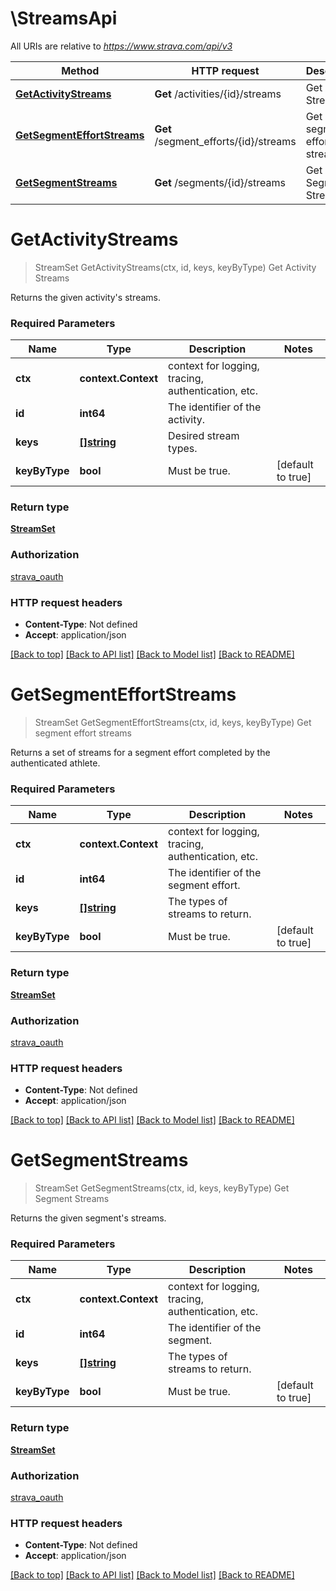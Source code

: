 # \StreamsApi

All URIs are relative to *https://www.strava.com/api/v3*

Method | HTTP request | Description
------------- | ------------- | -------------
[**GetActivityStreams**](StreamsApi.md#GetActivityStreams) | **Get** /activities/{id}/streams | Get Activity Streams
[**GetSegmentEffortStreams**](StreamsApi.md#GetSegmentEffortStreams) | **Get** /segment_efforts/{id}/streams | Get segment effort streams
[**GetSegmentStreams**](StreamsApi.md#GetSegmentStreams) | **Get** /segments/{id}/streams | Get Segment Streams


# **GetActivityStreams**
> StreamSet GetActivityStreams(ctx, id, keys, keyByType)
Get Activity Streams

Returns the given activity's streams.

### Required Parameters

Name | Type | Description  | Notes
------------- | ------------- | ------------- | -------------
 **ctx** | **context.Context** | context for logging, tracing, authentication, etc.
  **id** | **int64**| The identifier of the activity. | 
  **keys** | [**[]string**](string.md)| Desired stream types. | 
  **keyByType** | **bool**| Must be true. | [default to true]

### Return type

[**StreamSet**](StreamSet.md)

### Authorization

[strava_oauth](../README.md#strava_oauth)

### HTTP request headers

 - **Content-Type**: Not defined
 - **Accept**: application/json

[[Back to top]](#) [[Back to API list]](../README.md#documentation-for-api-endpoints) [[Back to Model list]](../README.md#documentation-for-models) [[Back to README]](../README.md)

# **GetSegmentEffortStreams**
> StreamSet GetSegmentEffortStreams(ctx, id, keys, keyByType)
Get segment effort streams

Returns a set of streams for a segment effort completed by the authenticated athlete.

### Required Parameters

Name | Type | Description  | Notes
------------- | ------------- | ------------- | -------------
 **ctx** | **context.Context** | context for logging, tracing, authentication, etc.
  **id** | **int64**| The identifier of the segment effort. | 
  **keys** | [**[]string**](string.md)| The types of streams to return. | 
  **keyByType** | **bool**| Must be true. | [default to true]

### Return type

[**StreamSet**](StreamSet.md)

### Authorization

[strava_oauth](../README.md#strava_oauth)

### HTTP request headers

 - **Content-Type**: Not defined
 - **Accept**: application/json

[[Back to top]](#) [[Back to API list]](../README.md#documentation-for-api-endpoints) [[Back to Model list]](../README.md#documentation-for-models) [[Back to README]](../README.md)

# **GetSegmentStreams**
> StreamSet GetSegmentStreams(ctx, id, keys, keyByType)
Get Segment Streams

Returns the given segment's streams.

### Required Parameters

Name | Type | Description  | Notes
------------- | ------------- | ------------- | -------------
 **ctx** | **context.Context** | context for logging, tracing, authentication, etc.
  **id** | **int64**| The identifier of the segment. | 
  **keys** | [**[]string**](string.md)| The types of streams to return. | 
  **keyByType** | **bool**| Must be true. | [default to true]

### Return type

[**StreamSet**](StreamSet.md)

### Authorization

[strava_oauth](../README.md#strava_oauth)

### HTTP request headers

 - **Content-Type**: Not defined
 - **Accept**: application/json

[[Back to top]](#) [[Back to API list]](../README.md#documentation-for-api-endpoints) [[Back to Model list]](../README.md#documentation-for-models) [[Back to README]](../README.md)

